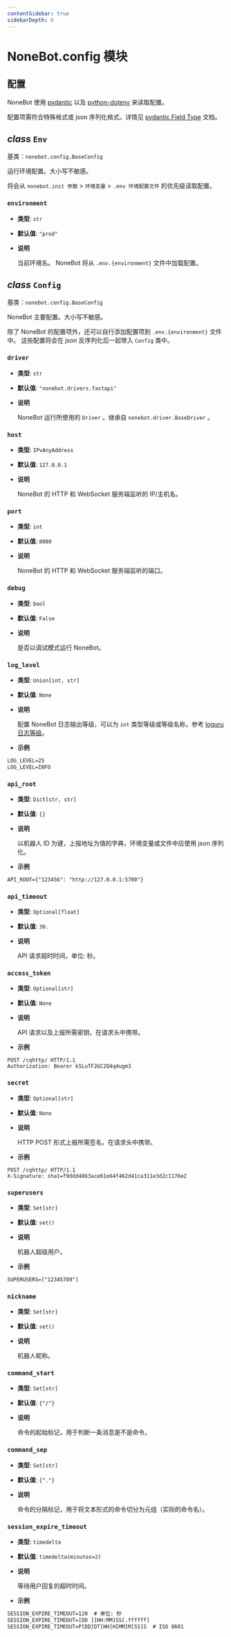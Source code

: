```yaml
---
contentSidebar: true
sidebarDepth: 0
---
```


# NoneBot.config 模块

## 配置

NoneBot 使用 [pydantic](https://pydantic-docs.helpmanual.io/) 以及 [python-dotenv](https://saurabh-kumar.com/python-dotenv/) 来读取配置。

配置项需符合特殊格式或 json 序列化格式。详情见 [pydantic Field Type](https://pydantic-docs.helpmanual.io/usage/types/) 文档。


## _class_ `Env`

基类：`nonebot.config.BaseConfig`

运行环境配置。大小写不敏感。

将会从 `nonebot.init 参数` > `环境变量` > `.env 环境配置文件` 的优先级读取配置。


### `environment`


* **类型**: `str`


* **默认值**: `"prod"`


* **说明**

    当前环境名。 NoneBot 将从 `.env.{environment}` 文件中加载配置。



## _class_ `Config`

基类：`nonebot.config.BaseConfig`

NoneBot 主要配置。大小写不敏感。

除了 NoneBot 的配置项外，还可以自行添加配置项到 `.env.{environment}` 文件中。
这些配置将会在 json 反序列化后一起带入 `Config` 类中。


### `driver`


* **类型**: `str`


* **默认值**: `"nonebot.drivers.fastapi"`


* **说明**

    NoneBot 运行所使用的 `Driver` 。继承自 `nonebot.driver.BaseDriver` 。



### `host`


* **类型**: `IPvAnyAddress`


* **默认值**: `127.0.0.1`


* **说明**

    NoneBot 的 HTTP 和 WebSocket 服务端监听的 IP/主机名。



### `port`


* **类型**: `int`


* **默认值**: `8080`


* **说明**

    NoneBot 的 HTTP 和 WebSocket 服务端监听的端口。



### `debug`


* **类型**: `bool`


* **默认值**: `False`


* **说明**

    是否以调试模式运行 NoneBot。



### `log_level`


* **类型**: `Union[int, str]`


* **默认值**: `None`


* **说明**

    配置 NoneBot 日志输出等级，可以为 `int` 类型等级或等级名称，参考 [loguru 日志等级](https://loguru.readthedocs.io/en/stable/api/logger.html#levels)。



* **示例**


```default
LOG_LEVEL=25
LOG_LEVEL=INFO
```


### `api_root`


* **类型**: `Dict[str, str]`


* **默认值**: `{}`


* **说明**

    以机器人 ID 为键，上报地址为值的字典，环境变量或文件中应使用 json 序列化。



* **示例**


```default
API_ROOT={"123456": "http://127.0.0.1:5700"}
```


### `api_timeout`


* **类型**: `Optional[float]`


* **默认值**: `30.`


* **说明**

    API 请求超时时间，单位: 秒。



### `access_token`


* **类型**: `Optional[str]`


* **默认值**: `None`


* **说明**

    API 请求以及上报所需密钥，在请求头中携带。



* **示例**


```http
POST /cqhttp/ HTTP/1.1
Authorization: Bearer kSLuTF2GC2Q4q4ugm3
```


### `secret`


* **类型**: `Optional[str]`


* **默认值**: `None`


* **说明**

    HTTP POST 形式上报所需签名，在请求头中携带。



* **示例**


```http
POST /cqhttp/ HTTP/1.1
X-Signature: sha1=f9ddd4863ace61e64f462d41ca311e3d2c1176e2
```


### `superusers`


* **类型**: `Set[str]`


* **默认值**: `set()`


* **说明**

    机器人超级用户。



* **示例**


```default
SUPERUSERS=["12345789"]
```


### `nickname`


* **类型**: `Set[str]`


* **默认值**: `set()`


* **说明**

    机器人昵称。



### `command_start`


* **类型**: `Set[str]`


* **默认值**: `{"/"}`


* **说明**

    命令的起始标记，用于判断一条消息是不是命令。



### `command_sep`


* **类型**: `Set[str]`


* **默认值**: `{"."}`


* **说明**

    命令的分隔标记，用于将文本形式的命令切分为元组（实际的命令名）。



### `session_expire_timeout`


* **类型**: `timedelta`


* **默认值**: `timedelta(minutes=2)`


* **说明**

    等待用户回复的超时时间。



* **示例**


```default
SESSION_EXPIRE_TIMEOUT=120  # 单位: 秒
SESSION_EXPIRE_TIMEOUT=[DD ][HH:MM]SS[.ffffff]
SESSION_EXPIRE_TIMEOUT=P[DD]DT[HH]H[MM]M[SS]S  # ISO 8601
```
